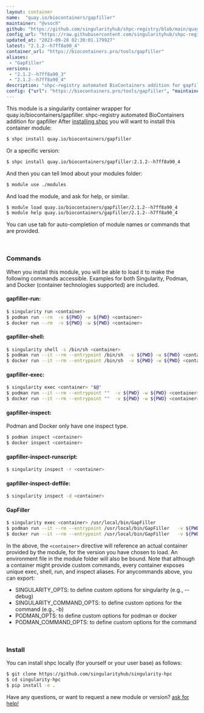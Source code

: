 ```yaml
---
layout: container
name:  "quay.io/biocontainers/gapfiller"
maintainer: "@vsoch"
github: "https://github.com/singularityhub/shpc-registry/blob/main/quay.io/biocontainers/gapfiller/container.yaml"
config_url: "https://raw.githubusercontent.com/singularityhub/shpc-registry/main/quay.io/biocontainers/gapfiller/container.yaml"
updated_at: "2023-09-28 02:30:01.179927"
latest: "2.1.2--h7ff8a90_4"
container_url: "https://biocontainers.pro/tools/gapfiller"
aliases:
 - "GapFiller"
versions:
 - "2.1.2--h7ff8a90_3"
 - "2.1.2--h7ff8a90_4"
description: "shpc-registry automated BioContainers addition for gapfiller"
config: {"url": "https://biocontainers.pro/tools/gapfiller", "maintainer": "@vsoch", "description": "shpc-registry automated BioContainers addition for gapfiller", "latest": {"2.1.2--h7ff8a90_4": "sha256:d4b99648da52e325ae894f03f57904dc8eff8d29843c499fbfdc70ef36038b9f"}, "tags": {"2.1.2--h7ff8a90_3": "sha256:a5e07022c9eeb8029b1ee571ba5214a1a3806f763ea02448586cdd336623fe60", "2.1.2--h7ff8a90_4": "sha256:d4b99648da52e325ae894f03f57904dc8eff8d29843c499fbfdc70ef36038b9f"}, "docker": "quay.io/biocontainers/gapfiller", "aliases": {"GapFiller": "/usr/local/bin/GapFiller"}}
---
```


This module is a singularity container wrapper for quay.io/biocontainers/gapfiller.
shpc-registry automated BioContainers addition for gapfiller
After [installing shpc](#install) you will want to install this container module:


```bash
$ shpc install quay.io/biocontainers/gapfiller
```

Or a specific version:

```bash
$ shpc install quay.io/biocontainers/gapfiller:2.1.2--h7ff8a90_4
```

And then you can tell lmod about your modules folder:

```bash
$ module use ./modules
```

And load the module, and ask for help, or similar.

```bash
$ module load quay.io/biocontainers/gapfiller/2.1.2--h7ff8a90_4
$ module help quay.io/biocontainers/gapfiller/2.1.2--h7ff8a90_4
```

You can use tab for auto-completion of module names or commands that are provided.

<br>

### Commands

When you install this module, you will be able to load it to make the following commands accessible.
Examples for both Singularity, Podman, and Docker (container technologies supported) are included.

#### gapfiller-run:

```bash
$ singularity run <container>
$ podman run --rm  -v ${PWD} -w ${PWD} <container>
$ docker run --rm  -v ${PWD} -w ${PWD} <container>
```

#### gapfiller-shell:

```bash
$ singularity shell -s /bin/sh <container>
$ podman run --it --rm --entrypoint /bin/sh  -v ${PWD} -w ${PWD} <container>
$ docker run --it --rm --entrypoint /bin/sh  -v ${PWD} -w ${PWD} <container>
```

#### gapfiller-exec:

```bash
$ singularity exec <container> "$@"
$ podman run --it --rm --entrypoint ""  -v ${PWD} -w ${PWD} <container> "$@"
$ docker run --it --rm --entrypoint ""  -v ${PWD} -w ${PWD} <container> "$@"
```

#### gapfiller-inspect:

Podman and Docker only have one inspect type.

```bash
$ podman inspect <container>
$ docker inspect <container>
```

#### gapfiller-inspect-runscript:

```bash
$ singularity inspect -r <container>
```

#### gapfiller-inspect-deffile:

```bash
$ singularity inspect -d <container>
```


#### GapFiller

```bash
$ singularity exec <container> /usr/local/bin/GapFiller
$ podman run --it --rm --entrypoint /usr/local/bin/GapFiller   -v ${PWD} -w ${PWD} <container> -c " $@"
$ docker run --it --rm --entrypoint /usr/local/bin/GapFiller   -v ${PWD} -w ${PWD} <container> -c " $@"
```



In the above, the `<container>` directive will reference an actual container provided
by the module, for the version you have chosen to load. An environment file in the
module folder will also be bound. Note that although a container
might provide custom commands, every container exposes unique exec, shell, run, and
inspect aliases. For anycommands above, you can export:

 - SINGULARITY_OPTS: to define custom options for singularity (e.g., --debug)
 - SINGULARITY_COMMAND_OPTS: to define custom options for the command (e.g., -b)
 - PODMAN_OPTS: to define custom options for podman or docker
 - PODMAN_COMMAND_OPTS: to define custom options for the command

<br>

### Install

You can install shpc locally (for yourself or your user base) as follows:

```bash
$ git clone https://github.com/singularityhub/singularity-hpc
$ cd singularity-hpc
$ pip install -e .
```

Have any questions, or want to request a new module or version? [ask for help!](https://github.com/singularityhub/singularity-hpc/issues)